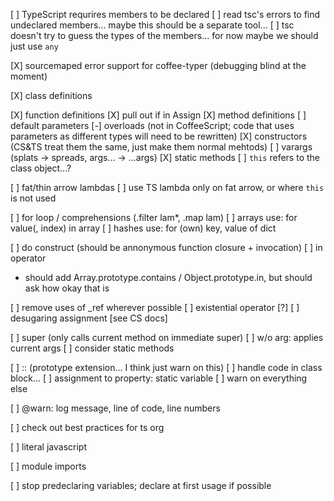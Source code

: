 
[ ] TypeScript requrires members to be declared
  [ ] read tsc's errors to find undeclared members... maybe this should be a separate tool...
  [ ] tsc doesn't try to guess the types of the members... for now maybe we should just use `any`

[X] sourcemaped error support for coffee-typer (debugging blind at the moment)

[X] class definitions

[X] function definitions
  [X] pull out if in Assign
[X] method definitions
  [ ] default parameters
  [-] overloads (not in CoffeeScript; code that uses parameters as different types will need to be rewritten)
  [X] constructors (CS&TS treat them the same, just make them normal mehtods)
  [ ] varargs (splats -> spreads, args... -> ...args)
[X] static methods
  [ ] `this` refers to the class object...?

[ ] fat/thin arrow lambdas
  [ ] use TS lambda only on fat arrow, or where `this` is not used

[ ] for loop / comprehensions (.filter lam*, .map lam)
  [ ] arrays use: for value(, index) in array
  [ ] hashes use: for (own) key, value of dict

[ ] do construct (should be annonymous function closure + invocation)
[ ] in operator
  - should add Array.prototype.contains / Object.prototype.in, but should ask how okay that is

[ ] remove uses of _ref wherever possible
  [ ] existential operator [?]
  [ ] desugaring assignment [see CS docs]

[ ] super (only calls current method on immediate super)
  [ ] w/o arg: applies current args
  [ ] consider static methods

[ ] :: (prototype extension... I think just warn on this)
[ ] handle code in class block...
  [ ] assignment to property: static variable
  [ ] warn on everything else

[ ] @warn: log message, line of code, line numbers

[ ] check out best practices for ts org

[ ] literal javascript

[ ] module imports

[ ] stop predeclaring variables; declare at first usage if possible

